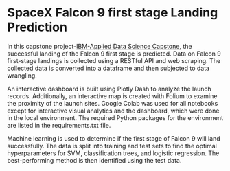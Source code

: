 # SpaceX Falcon 9 first stage Landing Prediction

In this capstone project-[IBM-Applied Data Science Capstone](https://www.coursera.org/learn/applied-data-science-capstone), the successful landing of the Falcon 9 first stage is predicted. Data on Falcon 9 first-stage landings is collected using a RESTful API and web scraping. 
The collected data is converted into a dataframe and then subjected to data wrangling.

An interactive dashboard is built using Plotly Dash to analyze the launch records. Additionally, an interactive map is created with Folium to examine the proximity of the launch sites. 
Google Colab was used for all notebooks except for interactive visual analytics and the dashboard, which were done in the local environment. The required Python packages for the environment are listed in the requirements.txt file.

Machine learning is used to determine if the first stage of Falcon 9 will land successfully. The data is split into training and test sets to find the optimal hyperparameters for SVM, classification trees, and logistic regression. The best-performing method is then identified using the test data.
